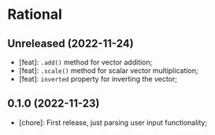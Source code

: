 # Rational

## Unreleased (2022-11-24)

- [feat]: `.add()` method for vector addition;
- [feat]: `.scale()` method for scalar vector multiplication;
- [feat]: `inverted` property for inverting the vector;

## 0.1.0 (2022-11-23)

- [chore]: First release, just parsing user input functionality;
